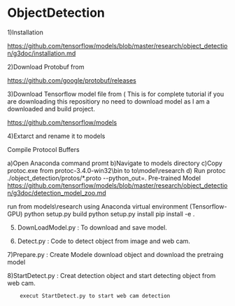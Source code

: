 # ObjectDetection
1)Installation

https://github.com/tensorflow/models/blob/master/research/object_detection/g3doc/installation.md

2)Download Protobuf from

https://github.com/google/protobuf/releases

3)Download Tensorflow model file from ( This is for complete tutorial if you are downloading this repositiory no need to download model 
        as I am a downloaded and build project.

https://github.com/tensorflow/models

4)Extarct and rename it to models

Compile Protocol Buffers

a)Open Anaconda command promt
b)Navigate to models directory
c)Copy protoc.exe from protoc-3.4.0-win32\bin to to\model\research
d) Run protoc ./object_detection/protos/*.proto --python_out=.
Pre-trained Model https://github.com/tensorflow/models/blob/master/research/object_detection/g3doc/detection_model_zoo.md

run from models\research using Anaconda virtual environment (Tensorflow-GPU) python setup.py build python setup.py install pip install -e .

5) DownLoadModel.py :
        To download and save model.

6) Detect.py :
        Code to detect object from image and web cam.

7)Prepare.py :
        Create Modele download object and download the pretraing model

8)StartDetect.py :
        Creat detection object and start detecting object from web cam.
        
        execut StartDetect.py to start web cam detection
        
